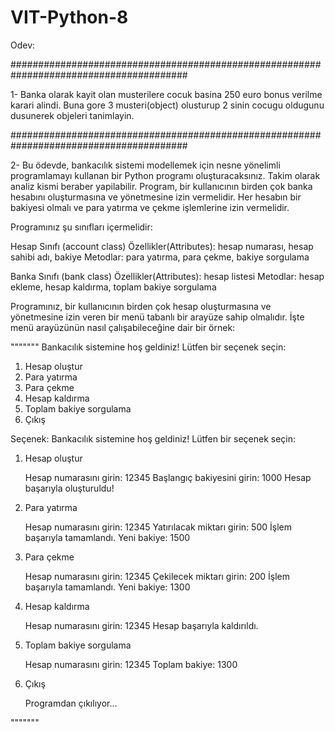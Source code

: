 # VIT-Python-8

Odev: 

########################################################################################

1- Banka olarak kayit olan musterilere cocuk basina 250 euro bonus verilme karari alindi.
Buna gore 3 musteri(object) olusturup 2 sinin cocugu oldugunu dusunerek objeleri tanimlayin.



########################################################################################

2- 
Bu ödevde, bankacılık sistemi modellemek için nesne yönelimli programlamayı kullanan bir Python programı oluşturacaksınız. Takim olarak analiz kismi beraber yapilabilir. 
Program, bir kullanıcının birden çok banka hesabını oluşturmasına ve yönetmesine izin vermelidir. Her hesabın bir bakiyesi olmalı ve para yatırma ve çekme işlemlerine izin vermelidir.

Programınız şu sınıfları içermelidir:

Hesap Sınıfı (account class)
Özellikler(Attributes): hesap numarası, hesap sahibi adı, bakiye
Metodlar: para yatırma, para çekme, bakiye sorgulama

Banka Sınıfı (bank class)
Özellikler(Attributes): hesap listesi
Metodlar: hesap ekleme, hesap kaldırma, toplam bakiye sorgulama

Programınız, bir kullanıcının birden çok hesap oluşturmasına ve yönetmesine izin veren bir menü tabanlı bir arayüze sahip olmalıdır. 
İşte menü arayüzünün nasıl çalışabileceğine dair bir örnek:

"""""""
Bankacılık sistemine hoş geldiniz!
Lütfen bir seçenek seçin:

1. Hesap oluştur
2. Para yatırma
3. Para çekme
4. Hesap kaldırma
5. Toplam bakiye sorgulama
6. Çıkış

Seçenek:
Bankacılık sistemine hoş geldiniz!
Lütfen bir seçenek seçin:

1. Hesap oluştur

    Hesap numarasını girin: 12345
    Başlangıç bakiyesini girin: 1000
    Hesap başarıyla oluşturuldu!

2. Para yatırma

    Hesap numarasını girin: 12345
    Yatırılacak miktarı girin: 500
    İşlem başarıyla tamamlandı. Yeni bakiye: 1500

3. Para çekme

    Hesap numarasını girin: 12345
    Çekilecek miktarı girin: 200
    İşlem başarıyla tamamlandı. Yeni bakiye: 1300

4. Hesap kaldırma

    Hesap numarasını girin: 12345
    Hesap başarıyla kaldırıldı.

5. Toplam bakiye sorgulama

    Hesap numarasını girin: 12345
    Toplam bakiye: 1300

6. Çıkış

    Programdan çıkılıyor...

"""""""
